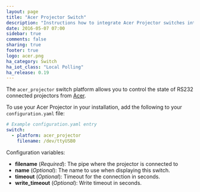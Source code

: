 ```yaml
---
layout: page
title: "Acer Projector Switch"
description: "Instructions how to integrate Acer Projector switches into Home Assistant."
date: 2016-05-07 07:00
sidebar: true
comments: false
sharing: true
footer: true
logo: acer.png
ha_category: Switch
ha_iot_class: "Local Polling"
ha_release: 0.19
---
```



The `acer_projector` switch platform allows you to control the state of RS232 connected projectors from [Acer](http://www.acer.com).

To use your Acer Projector in your installation, add the following to your `configuration.yaml` file:

```yaml
# Example configuration.yaml entry
switch:
  - platform: acer_projector
    filename: /dev/ttyUSB0
```

Configuration variables:

- **filename** (*Required*): The pipe where the projector is connected to
- **name** (*Optional*): The name to use when displaying this switch.
- **timeout** (*Optional*): Timeout for the connection in seconds.
- **write_timeout** (*Optional*): Write timeout in seconds.

